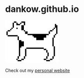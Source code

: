 # dankow.github.io

![clarus](DogCow_from_LaserWriter_8.png)

Check out my [personal website](https://dankow.github.io)
<!-- https://upload.wikimedia.org/wikipedia/en/8/8a/DogCow_from_LaserWriter_8.png -->

